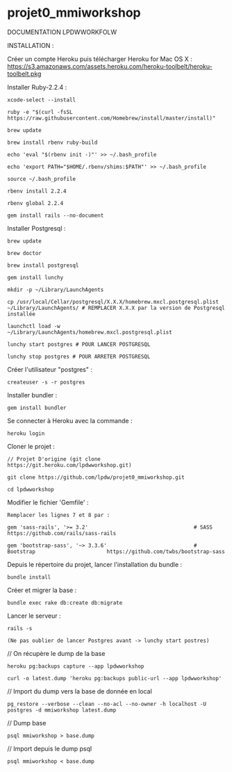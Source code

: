 # projet0_mmiworkshop

DOCUMENTATION LPDWWORKFOLW

INSTALLATION :


Créer un compte Heroku puis télécharger Heroku for Mac OS X : https://s3.amazonaws.com/assets.heroku.com/heroku-toolbelt/heroku-toolbelt.pkg

Installer Ruby-2.2.4 :

	xcode-select --install

	ruby -e "$(curl -fsSL https://raw.githubusercontent.com/Homebrew/install/master/install)"

	brew update

	brew install rbenv ruby-build

	echo 'eval "$(rbenv init -)"' >> ~/.bash_profile

	echo 'export PATH="$HOME/.rbenv/shims:$PATH"' >> ~/.bash_profile

	source ~/.bash_profile

	rbenv install 2.2.4

	rbenv global 2.2.4

	gem install rails --no-document

Installer Postgresql :

	brew update

	brew doctor

	brew install postgresql

	gem install lunchy

	mkdir -p ~/Library/LaunchAgents

	cp /usr/local/Cellar/postgresql/X.X.X/homebrew.mxcl.postgresql.plist ~/Library/LaunchAgents/ # REMPLACER X.X.X par la version de Postgresql installée

	launchctl load -w ~/Library/LaunchAgents/homebrew.mxcl.postgresql.plist

	lunchy start postgres # POUR LANCER POSTGRESQL

	lunchy stop postgres # POUR ARRETER POSTGRESQL

Créer l'utilisateur "postgres" :

	createuser -s -r postgres

Installer bundler :

	gem install bundler

Se connecter à Heroku avec la commande :

	heroku login

Cloner le projet :

	// Projet D'origine (git clone https://git.heroku.com/lpdwworkshop.git)

	git clone https://github.com/lpdw/projet0_mmiworkshop.git

	cd lpdwworkshop

Modifier le fichier 'Gemfile' :

	Remplacer les lignes 7 et 8 par :

	gem 'sass-rails', '>= 3.2'                                  # SASS                            https://github.com/rails/sass-rails

	gem 'bootstrap-sass', '~> 3.3.6'                            # Bootstrap                       https://github.com/twbs/bootstrap-sass

Depuis le répertoire du projet, lancer l'installation du bundle :

	bundle install

Créer et migrer la base :

	bundle exec rake db:create db:migrate

Lancer le serveur :

	rails -s

	(Ne pas oublier de lancer Postgres avant -> lunchy start postres)



// On récupère le dump de la base

`heroku pg:backups capture --app lpdwworkshop`


`curl -o latest.dump 'heroku pg:backups public-url --app lpdwworkshop'`

// Import du dump vers la base de donnée en local

`pg_restore --verbose --clean --no-acl --no-owner -h localhost -U postgres -d mmiworkshop latest.dump`


// Dump base 

`psql mmiworkshop > base.dump`

// Import depuis le dump psql


`psql mmiworkshop < base.dump`